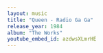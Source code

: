 ```yaml
---
layout: music
title: "Queen - Radio Ga Ga"
release_year: 1984
album: "The Works"
youtube_embed_id: azdwsXLmrHE
---
```

